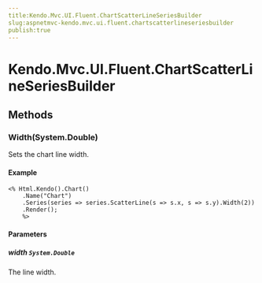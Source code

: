 ```yaml
---
title:Kendo.Mvc.UI.Fluent.ChartScatterLineSeriesBuilder
slug:aspnetmvc-kendo.mvc.ui.fluent.chartscatterlineseriesbuilder
publish:true
---
```


# Kendo.Mvc.UI.Fluent.ChartScatterLineSeriesBuilder

## Methods

### Width(System.Double)
Sets the chart line width.

#### Example
    <% Html.Kendo().Chart()
        .Name("Chart")
        .Series(series => series.ScatterLine(s => s.x, s => s.y).Width(2))
        .Render();
        %>

#### Parameters

##### width `System.Double`
The line width.